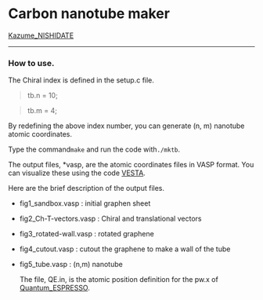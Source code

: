 # Carbon nanotube maker

[Kazume_NISHIDATE](kazume.nishidate@gmail.com)

-------------------------------------------------------------------------------

### How to use.

  The Chiral index is defined in the setup.c file.

>  tb.n =  10;

>  tb.m =  4;
  
  By redefining the above index number, you can generate (n, m)
  nanotube atomic coordinates.
  
  Type the command`make` and run the code with`./mktb`.
  
  The output files, *vasp, are the atomic coordinates files in VASP
  format. You can visualize these using the code
  [VESTA](https://jp-minerals.org/vesta/jp/).

  Here are the brief description of the output files.

- fig1_sandbox.vasp : initial graphen sheet
- fig2_Ch-T-vectors.vasp : Chiral and translational vectors
- fig3_rotated-wall.vasp : rotated graphene 
- fig4_cutout.vasp : cutout the graphene to make a wall of the tube
- fig5_tube.vasp : (n,m) nanotube 
 
  The file, QE.in, is the atomic position definition for the pw.x of
  [Quantum_ESPRESSO](https://www.quantum-espresso.org/).
  
